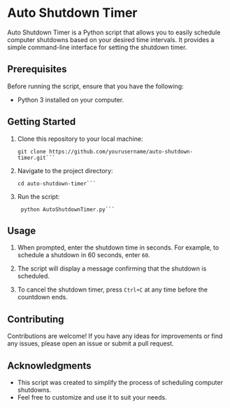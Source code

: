 # Auto Shutdown Timer

Auto Shutdown Timer is a Python script that allows you to easily schedule computer shutdowns based on your desired time intervals. It provides a simple command-line interface for setting the shutdown timer.

## Prerequisites

Before running the script, ensure that you have the following:

- Python 3 installed on your computer.

## Getting Started

1. Clone this repository to your local machine:

   ```shell
   git clone https://github.com/yourusername/auto-shutdown-timer.git```

2. Navigate to the project directory:
   ```shell
   cd auto-shutdown-timer```
3. Run the script:
   ```shell
    python AutoShutdownTimer.py```

## Usage

1. When prompted, enter the shutdown time in seconds. For example, to schedule a shutdown in 60 seconds, enter `60`.

2. The script will display a message confirming that the shutdown is scheduled.

3. To cancel the shutdown timer, press `Ctrl+C` at any time before the countdown ends.

## Contributing

Contributions are welcome! If you have any ideas for improvements or find any issues, please open an issue or submit a pull request.

## Acknowledgments

- This script was created to simplify the process of scheduling computer shutdowns.
- Feel free to customize and use it to suit your needs.

